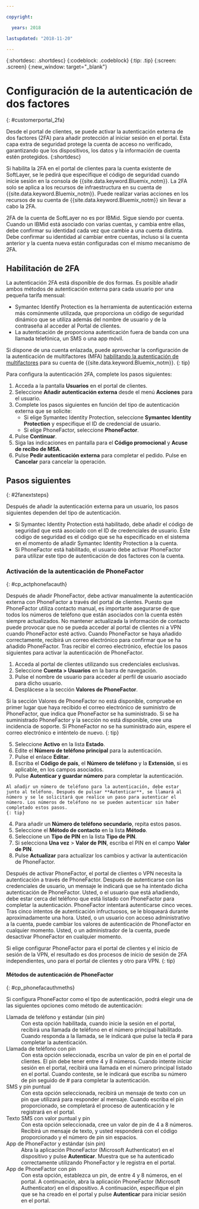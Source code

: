 ```yaml
---

copyright:

  years: 2018

lastupdated: "2018-11-20"

---
```


{:shortdesc: .shortdesc}
{:codeblock: .codeblock}
{:tip: .tip}
{:screen: .screen}
{:new_window: target="_blank"}


# Configuración de la autenticación de dos factores
{: #customerportal_2fa}

Desde el portal de clientes, se puede activar la autenticación externa de dos factores (2FA) para añadir protección al iniciar sesión en el portal. Esta capa extra de seguridad protege la cuenta de acceso no verificado, garantizando que los dispositivos, los datos y la información de cuenta estén protegidos.
{:shortdesc}

Si habilita la 2FA en el portal de clientes para la cuenta existente de SoftLayer, se le pedirá que especifique el código de seguridad cuando inicie sesión en la consola de {{site.data.keyword.Bluemix_notm}}. La 2FA solo se aplica a los recursos de infraestructura en su cuenta de {{site.data.keyword.Bluemix_notm}}. Puede realizar varias acciones en los recursos de su cuenta de {{site.data.keyword.Bluemix_notm}} sin llevar a cabo la 2FA.

2FA de la cuenta de SoftLayer no es por IBMid. Sigue siendo por cuenta. Cuando un IBMid está asociado con varias cuentas, y cambia entre ellas, debe confirmar su identidad cada vez que cambie a una cuenta distinta. Debe confirmar su identidad al cambiar entre cuentas, incluso si la cuenta anterior y la cuenta nueva están configuradas con el mismo mecanismo de 2FA.

## Habilitación de 2FA

La autenticación 2FA está disponible de dos formas. Es posible añadir ambos métodos de autenticación externa para cada usuario por una pequeña tarifa mensual:

* Symantec Identify Protection es la herramienta de autenticación externa más comúnmente utilizada, que proporciona un código de seguridad dinámico que se utiliza además del nombre de usuario y de la contraseña al acceder al Portal de clientes.
* La autenticación de proporciona autenticación fuera de banda con una llamada telefónica, un SMS o una app móvil.

 Si dispone de una cuenta enlazada, puede aprovechar la configuración de la autenticación de multifactores (MFA) [habilitando la autenticación de multifactores](/docs/iam/mfa.html) para su cuenta de {{site.data.keyword.Bluemix_notm}}.
 {: tip}

Para configura la autenticación 2FA, complete los pasos siguientes:

1. Acceda a la pantalla **Usuarios** en el portal de clientes.
2. Seleccione **Añadir autenticación externa** desde el menú **Acciones** para el usuario.
3. Complete los pasos siguientes en función del tipo de autenticación externa que se solicite:
    * Si elige Symantec Identity Protection, seleccione **Symantec Identity Protection** y especifique el ID de credencial de usuario.
    * Si elige PhoneFactor, seleccione **PhoneFactor**.
4. Pulse **Continuar**.
5. Siga las indicaciones en pantalla para el **Código promocional** y **Acuse de recibo de MSA**.
6. Pulse **Pedir autenticación externa** para completar el pedido. Pulse en **Cancelar** para cancelar la operación.

## Pasos siguientes
{: #2fanextsteps}

Después de añadir la autenticación externa para un usuario, los pasos siguientes dependen del tipo de autenticación.
* Si Symantec Identity Protection está habilitado, debe añadir el código de seguridad que está asociado con el ID de credenciales de usuario. Este código de seguridad es el código que se ha especificado en el sistema en el momento de añadir Symantec Identity Protection a la cuenta.
* Si PhoneFactor está habilitado, el usuario debe activar PhoneFactor para utilizar este tipo de autenticación de dos factores con la cuenta.

### Activación de la autenticación de PhoneFactor
{: #cp_actphonefacauth}

Después de añadir PhoneFactor, debe activar manualmente la autenticación externa con PhoneFactor a través del portal de clientes. Puesto que PhoneFactor utiliza contacto manual, es importante asegurarse de que todos los números de teléfono que están asociados con la cuenta estén siempre actualizados. No mantener actualizada la información de contacto puede provocar que no se pueda acceder al portal de clientes ni a VPN cuando PhoneFactor esté activo. Cuando PhoneFactor se haya añadido correctamente, recibirá un correo electrónico para confirmar que se ha añadido PhoneFactor. Tras recibir el correo electrónico, efectúe los pasos siguientes para activar la autenticación de PhoneFactor.

1. Acceda al portal de clientes utilizando sus credenciales exclusivas.
2. Seleccione **Cuenta > Usuarios** en la barra de navegación.
3. Pulse el nombre de usuario para acceder al perfil de usuario asociado para dicho usuario.
4. Desplácese a la sección **Valores de PhoneFactor**.

  Si la sección Valores de PhoneFactor no está disponible, compruebe en primer lugar que haya recibido el correo electrónico de suministro de PhoneFactor, que indica que PhoneFactor se ha suministrado. Si se ha suministrado PhoneFactor y la sección no está disponible, cree una incidencia de soporte. Si PhoneFactor no se ha suministrado aún, espere el correo electrónico e inténtelo de nuevo.
  {: tip}

5. Seleccione **Activo** en la lista **Estado**.
6. Edite el **Número de teléfono principal** para la autenticación.
  1. Pulse el enlace **Editar**.
  2. Escriba el **Código de país**, el **Número de teléfono** y la **Extensión**, si es aplicable, en los campos asociados.
  3. Pulse **Autenticar y guardar número** para completar la autenticación.

    Al añadir un número de teléfono para la autenticación, debe estar junto al teléfono. Después de pulsar **Autenticar**, se llamará al número y se le solicitará que realice un paso para autenticar el número. Los números de teléfono no se pueden autenticar sin haber completado estos pasos.
    {: tip}

  4. Para añadir un **Número de teléfono secundario**, repita estos pasos.
7. Seleccione el **Método de contacto** en la lista **Método**.
8. Seleccione un **Tipo de PIN** en la lista **Tipo de PIN**.
9. Si selecciona **Una vez** > **Valor de PIN**, escriba el PIN en el campo **Valor de PIN**.
10. Pulse **Actualizar** para actualizar los cambios y activar la autenticación de PhoneFactor.

Después de activar PhoneFactor, el portal de clientes o VPN necesita la autenticación a través de PhoneFactor. Después de autenticarse con las credenciales de usuario, un mensaje le indicará que se ha intentado dicha autenticación de PhoneFactor. Usted, o el usuario que está añadiendo, debe estar cerca del teléfono que está listado con PhoneFactor para completar la autenticación. PhoneFactor intentará autenticarse cinco veces. Tras cinco intentos de autenticación infructuosos, se le bloqueará durante aproximadamente una hora. Usted, o un usuario con acceso administrativo a la cuenta, puede cambiar los valores de autenticación de PhoneFactor en cualquier momento. Usted, o un administrador de la cuenta, puede desactivar PhoneFactor en cualquier momento.

 Si elige configurar PhoneFactor para el portal de clientes y el inicio de sesión de la VPN, el resultado es dos procesos de inicio de sesión de 2FA independientes, uno para el portal de clientes y otro para VPN.
 {: tip}

#### Métodos de autenticación de PhoneFactor
{: #cp_phonefacauthmeths}

Si configura PhoneFactor como el tipo de autenticación, podrá elegir una de las siguientes opciones como método de autenticación:

<dl>
<dt>Llamada de teléfono y estándar (sin pin)</dt>
<dd>Con esta opción habilitada, cuando inicie la sesión en el portal, recibirá una llamada de teléfono en el número principal habilitado. Cuando responda a la llamada, se le indicará que pulse la tecla # para completar la autenticación.</dd>
<dt>Llamada de teléfono con pin</dt>
<dd>Con esta opción seleccionada, escriba un valor de pin en el portal de clientes. El pin debe tener entre 4 y 8 números. Cuando intente iniciar sesión en el portal, recibirá una llamada en el número principal listado en el portal. Cuando conteste, se le indicará que escriba su número de pin seguido de # para completar la autenticación.</dd>
<dt>SMS y pin puntual</dt>
<dd>Con esta opción seleccionada, recibirá un mensaje de texto con un pin que utilizará para responder al mensaje. Cuando escriba el pin proporcionado, se completará el proceso de autenticación y le registrará en el portal.</dd>
<dt>Texto SMS con valor puntual y pin</dt>
<dd>Con esta opción seleccionada, cree un valor de pin de 4 a 8 números. Recibirá un mensaje de texto, y usted responderá con el código proporcionado y el número de pin sin espacios.</dd>
<dt>App de PhoneFactor y estándar (sin pin)</dt>
<dd>Abra la aplicación PhoneFactor (Microsoft Authenticator) en el dispositivo y pulse <strong>Autenticar</strong>. Muestra que se ha autenticado correctamente utilizando PhoneFactor y le registra en el portal.</dd>
<dt>App de PhoneFactor con pin</dt>
<dd>Con esta opción, establezca un pin, de entre 4 y 8 números, en el portal. A continuación, abra la aplicación PhoneFactor (Microsoft Authenticator) en el dispositivo. A continuación, especifique el pin que se ha creado en el portal y pulse <strong>Autenticar</strong> para iniciar sesión en el portal.</dd>
</dl>
